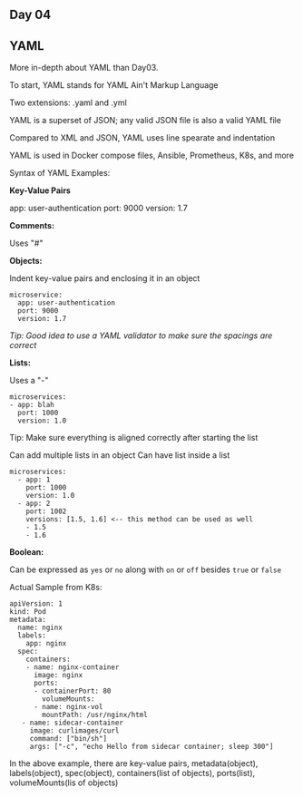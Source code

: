 ## Day 04

## YAML

More in-depth about YAML than Day03.

To start, YAML stands for YAML Ain't Markup Language

Two extensions: .yaml and .yml

YAML is a superset of JSON; any valid JSON file is also a valid YAML file

Compared to XML and JSON, YAML uses line spearate and indentation

YAML is used in Docker compose files, Ansible, Prometheus, K8s, and more

Syntax of YAML Examples:

**Key-Value Pairs**

app: user-authentication
port: 9000
version: 1.7

**Comments:**

Uses "#" 

**Objects:**

Indent key-value pairs and enclosing it in an object
```
microservice:
  app: user-authentication
  port: 9000
  version: 1.7
```
*Tip: Good idea to use a YAML validator to make sure the spacings are correct*

**Lists:**

Uses a "-"
```
microservices:
- app: blah
  port: 1000
  version: 1.0
```
Tip: Make sure everything is aligned correctly after starting the list

Can add multiple lists in an object
Can have list inside a list
```
microservices:
  - app: 1
    port: 1000
    version: 1.0
  - app: 2
    port: 1002
    versions: [1.5, 1.6] <-- this method can be used as well
    - 1.5
    - 1.6
```
**Boolean:**

Can be expressed as ```yes``` or ```no``` along with ```on``` or ```off``` besides ```true``` or ```false```


Actual Sample from K8s:

```
apiVersion: 1
kind: Pod
metadata: 
  name: nginx
  labels:
    app: nginx
  spec: 
    containers:
    - name: nginx-container
      image: nginx
      ports:
      - containerPort: 80
        volumeMounts:
      - name: nginx-vol
        mountPath: /usr/nginx/html
   - name: sidecar-container
     image: curlimages/curl
     command: ["bin/sh"]
     args: ["-c", "echo Hello from sidecar container; sleep 300"]
```

In the above example, there are key-value pairs, metadata(object), labels(object), spec(object), containers(list of objects), ports(list), volumeMounts(lis of objects)
